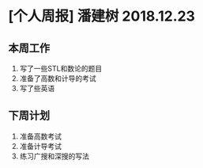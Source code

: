 # [个人周报] 潘建树 2018.12.23
## 本周工作
1. 写了一些STL和数论的题目
2. 准备了高数和计导的考试
3. 写了些英语
## 下周计划
1. 准备高数考试
2. 准备计导考试
3. 练习广搜和深搜的写法